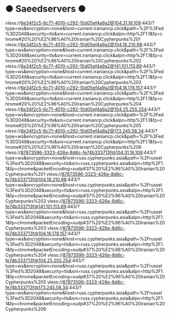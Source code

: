 # ● Saeedservers ●



vless://6e34f2c5-6c71-4010-c292-10d05ef4a9a2@104.31.16.109:443/?type=ws&encryption=none&host=current.iraniancp.click&path=%2F%3Fed%3D2048&security=tls&sni=current.iraniancp.click&alpn=http%2F1.1&fp=chrome#20%20%E2%96%A0%20Iranian%20Cypherpunks%201
vless://6e34f2c5-6c71-4010-c292-10d05ef4a9a2@104.18.210.98:443/?type=ws&encryption=none&host=current.iraniancp.click&path=%2F%3Fed%3D2048&security=tls&sni=current.iraniancp.click&alpn=http%2F1.1&fp=chrome#20%20%E2%96%A0%20Iranian%20Cypherpunks%202
vless://6e34f2c5-6c71-4010-c292-10d05ef4a9a2@141.101.113.89:443/?type=ws&encryption=none&host=current.iraniancp.click&path=%2F%3Fed%3D2048&security=tls&sni=current.iraniancp.click&alpn=http%2F1.1&fp=chrome#20%20%E2%96%A0%20Iranian%20Cypherpunks%203
vless://6e34f2c5-6c71-4010-c292-10d05ef4a9a2@104.16.178.157:443/?type=ws&encryption=none&host=current.iraniancp.click&path=%2F%3Fed%3D2048&security=tls&sni=current.iraniancp.click&alpn=http%2F1.1&fp=chrome#20%20%E2%96%A0%20Iranian%20Cypherpunks%204
vless://6e34f2c5-6c71-4010-c292-10d05ef4a9a2@104.25.255.254:443/?type=ws&encryption=none&host=current.iraniancp.click&path=%2F%3Fed%3D2048&security=tls&sni=current.iraniancp.click&alpn=http%2F1.1&fp=chrome#20%20%E2%96%A0%20Iranian%20Cypherpunks%205
vless://6e34f2c5-6c71-4010-c292-10d05ef4a9a2@173.245.58.34:443/?type=ws&encryption=none&host=current.iraniancp.click&path=%2F%3Fed%3D2048&security=tls&sni=current.iraniancp.click&alpn=http%2F1.1&fp=chrome#20%20%E2%96%A0%20Iranian%20Cypherpunks%206
vless://87873596-3323-426e-8d6c-fe74b333713f@104.31.16.109:443/?type=ws&encryption=none&host=russ.cypherpunks.asia&path=%2Frussel%3Fed%3D2048&security=tls&sni=russ.cypherpunks.asia&alpn=http%2F1.1&fp=chrome&packetEncoding=xudp#37%20%E2%96%A0%20Iranian%20Cypherpunks%201
vless://87873596-3323-426e-8d6c-fe74b333713f@104.18.210.98:443/?type=ws&encryption=none&host=russ.cypherpunks.asia&path=%2Frussel%3Fed%3D2048&security=tls&sni=russ.cypherpunks.asia&alpn=http%2F1.1&fp=chrome&packetEncoding=xudp#37%20%E2%96%A0%20Iranian%20Cypherpunks%202
vless://87873596-3323-426e-8d6c-fe74b333713f@141.101.113.89:443/?type=ws&encryption=none&host=russ.cypherpunks.asia&path=%2Frussel%3Fed%3D2048&security=tls&sni=russ.cypherpunks.asia&alpn=http%2F1.1&fp=chrome&packetEncoding=xudp#37%20%E2%96%A0%20Iranian%20Cypherpunks%203
vless://87873596-3323-426e-8d6c-fe74b333713f@104.16.178.157:443/?type=ws&encryption=none&host=russ.cypherpunks.asia&path=%2Frussel%3Fed%3D2048&security=tls&sni=russ.cypherpunks.asia&alpn=http%2F1.1&fp=chrome&packetEncoding=xudp#37%20%E2%96%A0%20Iranian%20Cypherpunks%204
vless://87873596-3323-426e-8d6c-fe74b333713f@104.25.255.254:443/?type=ws&encryption=none&host=russ.cypherpunks.asia&path=%2Frussel%3Fed%3D2048&security=tls&sni=russ.cypherpunks.asia&alpn=http%2F1.1&fp=chrome&packetEncoding=xudp#37%20%E2%96%A0%20Iranian%20Cypherpunks%205
vless://87873596-3323-426e-8d6c-fe74b333713f@173.245.58.34:443/?type=ws&encryption=none&host=russ.cypherpunks.asia&path=%2Frussel%3Fed%3D2048&security=tls&sni=russ.cypherpunks.asia&alpn=http%2F1.1&fp=chrome&packetEncoding=xudp#37%20%E2%96%A0%20Iranian%20Cypherpunks%206

